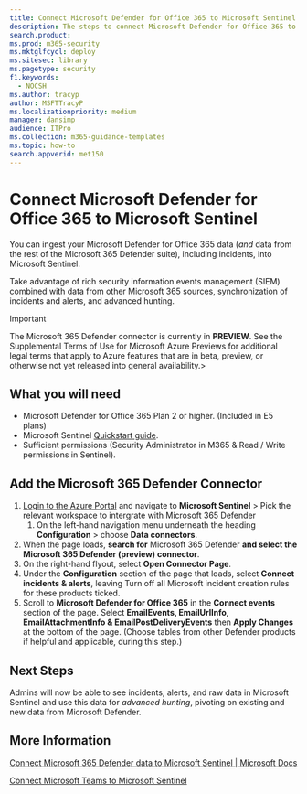 ```yaml
---
title: Connect Microsoft Defender for Office 365 to Microsoft Sentinel
description: The steps to connect Microsoft Defender for Office 365 to Sentinel. Add your Microsoft Defender for Office 365 data (*and* data from the rest of the Microsoft 365 Defender suite), including incidents, to Microsoft Sentinel for a single pane of glass into your security.
search.product: 
ms.prod: m365-security
ms.mktglfcycl: deploy
ms.sitesec: library
ms.pagetype: security
f1.keywords: 
  - NOCSH
ms.author: tracyp
author: MSFTTracyP
ms.localizationpriority: medium
manager: dansimp
audience: ITPro
ms.collection: m365-guidance-templates
ms.topic: how-to
search.appverid: met150
---
```


# Connect Microsoft Defender for Office 365 to Microsoft Sentinel

You can ingest your Microsoft Defender for Office 365 data (*and* data from the rest of the Microsoft 365 Defender suite), including incidents, into Microsoft Sentinel.

Take advantage of rich security information events management (SIEM) combined with data from other Microsoft 365 sources, synchronization of incidents and alerts, and advanced hunting.

> [!IMPORTANT]
> The Microsoft 365 Defender connector is currently in **PREVIEW**. See the Supplemental Terms of Use for Microsoft Azure Previews for additional legal terms that apply to Azure features that are in beta, preview, or otherwise not yet released into general availability.>

## What you will need
- Microsoft Defender for Office 365 Plan 2 or higher. (Included in E5 plans)
- Microsoft Sentinel [Quickstart guide](/azure/sentinel/quickstart-onboard).
- Sufficient permissions (Security Administrator in M365 & Read / Write permissions in Sentinel).

## Add the Microsoft 365 Defender Connector
1. [Login to the Azure Portal](https://portal.azure.com) and navigate to **Microsoft Sentinel** > Pick the relevant workspace to intergrate with Microsoft 365 Defender
    1. On the left-hand navigation menu underneath the heading **Configuration** > choose **Data connectors**.
2. When the page loads, **search for** Microsoft 365 Defender **and select the Microsoft 365 Defender (preview) connector**.
3. On the right-hand flyout, select **Open Connector Page**.
4. Under the **Configuration** section of the page that loads, select **Connect incidents & alerts**, leaving Turn off all Microsoft incident creation rules for these products ticked.
5. Scroll to **Microsoft Defender for Office 365** in the **Connect events** section of the page. Select **EmailEvents, EmailUrlInfo, EmailAttachmentInfo & EmailPostDeliveryEvents** then  **Apply Changes** at the bottom of the page. (Choose tables from other Defender products if helpful and applicable, during this step.)

## Next Steps

Admins will now be able to see incidents, alerts, and raw data in Microsoft Sentinel and use this data for *advanced hunting*, pivoting on existing and new data from Microsoft Defender.

## More Information

[Connect Microsoft 365 Defender data to Microsoft Sentinel | Microsoft Docs](/azure/sentinel/connect-microsoft-365-defender?tabs=MDE)

[Connect Microsoft Teams to Microsoft Sentinel](/microsoftteams/teams-sentinel-guide)
